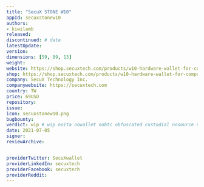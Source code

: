 ```yaml
---
title: "SecuX STONE W10"
appId: secuxstonew10
authors:
- kiwilamb
released: 
discontinued: # date
latestUpdate:
version:
dimensions: [59, 89, 13]
weight: 
website: https://shop.secuxtech.com/products/w10-hardware-wallet-for-computer/
shop: https://shop.secuxtech.com/products/w10-hardware-wallet-for-computer/
company: SecuX Technology Inc.
companywebsite: https://secuxtech.com
country: TW
price: 69USD
repository: 
issue:
icon: secuxstonew10.png
bugbounty:
verdict: wip # wip noita nowallet nobtc obfuscated custodial nosource nonverifiable reproducible bounty defunct
date: 2021-07-05
signer:
reviewArchive:


providerTwitter: SecuXwallet
providerLinkedIn: secuxtech
providerFacebook: secuxtech
providerReddit: 
---
```


